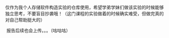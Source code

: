 ​	仅作为我个人存储软件构造实验的仓库使用，希望学弟学妹们做该实验的时候能够独立思考，不要盲目抄袭哦！（这门课程的实验做着的时候确实难受，但做完真的对自己帮助挺大的）

​	报告后续也会上传。。。（咕咕咕）